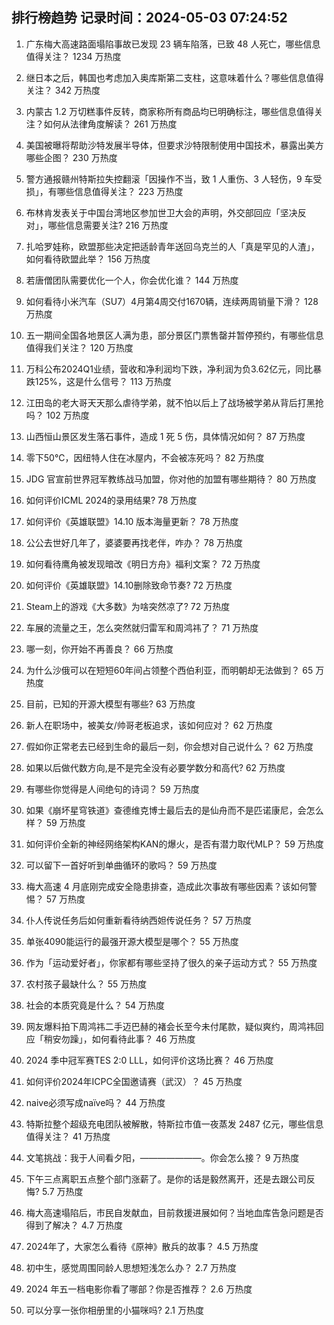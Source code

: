
## 排行榜趋势 记录时间：2024-05-03 07:24:52
  
  1. 广东梅大高速路面塌陷事故已发现 23 辆车陷落，已致 48 人死亡，哪些信息值得关注？ 1234 万热度
    
  2. 继日本之后，韩国也考虑加入奥库斯第二支柱，这意味着什么？哪些信息值得关注？ 342 万热度
    
  3. 内蒙古 1.2 万切糕事件反转，商家称所有商品均已明确标注，哪些信息值得关注？如何从法律角度解读？ 261 万热度
    
  4. 美国被曝将帮助沙特发展半导体，但要求沙特限制使用中国技术，暴露出美方哪些企图？ 230 万热度
    
  5. 警方通报赣州特斯拉失控翻滚「因操作不当，致 1 人重伤、3 人轻伤，9 车受损」，有哪些信息值得关注？ 223 万热度
    
  6. 布林肯发表关于中国台湾地区参加世卫大会的声明，外交部回应「坚决反对」，哪些信息需要关注? 216 万热度
    
  7. 扎哈罗娃称，欧盟那些决定把适龄青年送回乌克兰的人「真是罕见的人渣」，如何看待欧盟此举？ 156 万热度
    
  8. 若唐僧团队需要优化一个人，你会优化谁？ 144 万热度
    
  9. 如何看待小米汽车（SU7）4月第4周交付1670辆，连续两周销量下滑？ 128 万热度
    
  10. 五一期间全国各地景区人满为患，部分景区门票售罄并暂停预约，有哪些信息值得我们关注？ 120 万热度
    
  11. 万科公布2024Q1业绩，营收和净利润均下跌，净利润为负3.62亿元，同比暴跌125%，这是什么信号？ 113 万热度
    
  12. 江田岛的老大哥天天那么虐待学弟，就不怕以后上了战场被学弟从背后打黑抢吗？ 102 万热度
    
  13. 山西恒山景区发生落石事件，造成 1 死 5 伤，具体情况如何？ 87 万热度
    
  14. 零下50℃，因纽特人住在冰屋内，不会被冻死吗？ 82 万热度
    
  15. JDG 官宣前世界冠军教练战马加盟，你对他的加盟有哪些期待？ 80 万热度
    
  16. 如何评价ICML 2024的录用结果? 78 万热度
    
  17. 如何评价《英雄联盟》14.10 版本海量更新？ 78 万热度
    
  18. 公公去世好几年了，婆婆要再找老伴，咋办？ 78 万热度
    
  19. 如何看待鹰角被发现暗改《明日方舟》福利文案？ 72 万热度
    
  20. 如何评价《英雄联盟》14.10删除致命节奏? 72 万热度
    
  21. Steam上的游戏《大多数》为啥突然凉了? 72 万热度
    
  22. 车展的流量之王，怎么突然就归雷军和周鸿祎了？ 71 万热度
    
  23. 哪一刻，你开始不再善良？ 66 万热度
    
  24. 为什么沙俄可以在短短60年间占领整个西伯利亚，而明朝却无法做到？ 65 万热度
    
  25. 目前，已知的开源大模型有哪些? 63 万热度
    
  26. 新人在职场中，被美女/帅哥老板追求，该如何应对？ 62 万热度
    
  27. 假如你正常老去已经到生命的最后一刻，你会想对自己说什么？ 62 万热度
    
  28. 如果以后做代数方向,是不是完全没有必要学数分和高代? 62 万热度
    
  29. 有哪些你觉得是人间绝句的诗词？ 59 万热度
    
  30. 如果《崩坏星穹铁道》查德维克博士最后去的是仙舟而不是匹诺康尼，会怎么样？ 59 万热度
    
  31. 如何评价全新的神经网络架构KAN的爆火，是否有潜力取代MLP？ 59 万热度
    
  32. 可以留下一首好听到单曲循环的歌吗？ 59 万热度
    
  33. 梅大高速 4 月底刚完成安全隐患排查，造成此次事故有哪些因素？该如何警惕？ 57 万热度
    
  34. 仆人传说任务后如何重新看待纳西妲传说任务？ 57 万热度
    
  35. 单张4090能运行的最强开源大模型是哪个？ 55 万热度
    
  36. 作为「运动爱好者」，你家都有哪些坚持了很久的亲子运动方式？ 55 万热度
    
  37. 农村孩子最缺什么？ 55 万热度
    
  38. 社会的本质究竟是什么？ 54 万热度
    
  39. 网友爆料拍下周鸿祎二手迈巴赫的褚会长至今未付尾款，疑似爽约，周鸿祎回应「稍安勿躁」，如何看待此事？ 46 万热度
    
  40. 2024 季中冠军赛TES 2:0 LLL，如何评价这场比赛？ 46 万热度
    
  41. 如何评价2024年ICPC全国邀请赛（武汉）？ 45 万热度
    
  42. naive必须写成naïve吗？ 44 万热度
    
  43. 特斯拉整个超级充电团队被解散，特斯拉市值一夜蒸发 2487 亿元，哪些信息值得关注？ 41 万热度
    
  44. 文笔挑战：我于人间看夕阳，———————。你会怎么接？ 9 万热度
    
  45. 下午三点离职五点整个部门涨薪了。是你的话是毅然离开，还是去跟公司反悔? 5.7 万热度
    
  46. 梅大高速塌陷后，市民自发献血，目前救援进展如何？当地血库告急问题是否得到了解决？ 4.7 万热度
    
  47. 2024年了，大家怎么看待《原神》散兵的故事？ 4.5 万热度
    
  48. 初中生，感觉周围同龄人思想短浅怎么办？ 2.7 万热度
    
  49. 2024 年五一档电影你看了哪部？你是否推荐？ 2.6 万热度
    
  50. 可以分享一张你相册里的小猫咪吗? 2.1 万热度
    